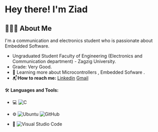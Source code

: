# Hey there! I'm Ziad

## 👨🏻‍💻 About Me

I'm a communication and electronics student who is passionate about Embedded Software.

  - Ungraduated Student Faculty of Engineering (Electronics and Communication department) - Zagzig University.
  - Grade: Very Good.
  - 🌱 Learning more about Microcontrollers , Embedded Sofware .    
  - 📬**How to reach me:** [Linkedin](https://www.linkedin.com/in/ziad-ahmed-6810a42b3/) [Gmail](mailto:za3978510@gmail.com)

🛠 **Languages and Tools:**

- 💻 ![C](https://img.shields.io/badge/-C-05122A?style=flat&logo=c) 

- ⚙️ ![Ubuntu](https://img.shields.io/badge/-Ubuntu-05122A?style=flat&logo=ubuntu) ![GitHub](https://img.shields.io/badge/-GitHub-05122A?style=flat&logo=github) 

- 🔧 ![Visual Studio Code](https://img.shields.io/badge/-Visual%20Studio%20Code-05122A?style=flat&logo=visual-studio-code&logoColor=007ACC) 





